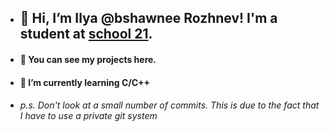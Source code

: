 - ## 👋 Hi, I’m Ilya @bshawnee Rozhnev! I'm a student at [school 21](https://21-school.ru). 
- #### 👀 You can see my projects here.
- #### 🌱 I’m currently learning С/С++
- ###### p.s. Don't look at a small number of commits. This is due to the fact that I have to use a private git system

<!---
bshawnee/bshawnee is a ✨ special ✨ repository because its `README.md` (this file) appears on your GitHub profile.
You can click the Preview link to take a look at your changes.
--->
